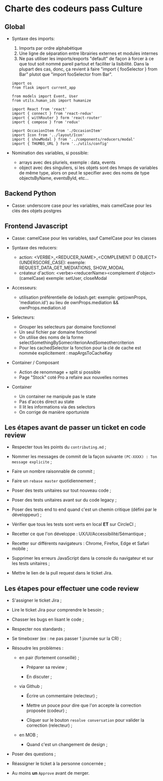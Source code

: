 # Charte des codeurs pass Culture

## Global

  - Syntaxe des imports:

      1. Imports par ordre alphabétique
      2. Une ligne de séparation entre librairies externes et modules internes
      3. Ne pas utiliser les imports/exports "default" de façon à forcer à ce que tout soit nommé pareil partout et faciliter la lisibilité. Dans la plupart des cas, donc, ça revient à faire "import { fooSelector } from Bar" plutot que "import fooSelector from Bar".

      ```
      import os
      from flask import current_app

      from models import Event, User
      from utils.human_ids import humanize
      ```

      ```
      import React from 'react'
      import { connect } from 'react-redux'
      import { withRouter } form 'react-router'
      import { compose } from 'redux'

      import OccasionItem from './OccasionItem'
      import Icon from '../layout/Icon'
      import { showModal } from '../components/reducers/modal'
      import { THUMBS_URL } form '../utils/config'
      ```

  - Nomination des variables, si possible:
    * arrays avec des pluriels, exemple : data, events
    * object avec des singuliers, si les objets sont des
      hmaps de variables de même type, alors on peut le specifier
      avec des noms de type objectsByName, eventsById, etc...

## Backend Python

  - Casse: underscore case pour les variables, mais camelCase pour les clés des objets postgres

## Frontend Javascript

  - Casse: camelCase pour les variables, sauf CamelCase pour les classes

  - Syntaxe des reducers:
    * action: \<VERBE\>\_\<REDUCER_NAME\>\_\<COMPLEMENT D OBJECT\> (UNDERSCORE_CASE):
      exemple: REQUEST_DATA_GET_MEDIATIONS, SHOW_MODAL
    * créateur d'action: \<verbe>\<reducerName\>\<complement d'object\> (camelCase)
      exemple: setUser, closeModal

  - Accesseurs:
    * utilisation préférentielle de lodash.get:
      exemple: get(ownProps, 'mediation.id') au lieu de ownProps.mediation && ownProps.mediation.id

  - Selecteurs:
    * Grouper les selecteurs par domaine fonctionnel
    * Un seul fichier par domaine fonctionel
    * On utilise des noms de la forme selectSomethingBySomecriterionAndSomeothercriterion
    * Pour les cachedSelector la fonction pour la clé de cache est nommée explicitement : mapArgsToCacheKey

  - Container / Composant
    * Action de renommage + split si possible
    * Page "Stock" coté Pro a refaire aux nouvelles normes

  - Container
    * Un container ne manipule pas le state
    * Pas d'accès direct au state
    * Il lit les informations via des selectors
    * On corrige de manière oportuniste

## Les étapes avant de passer un ticket en code review

- Respecter tous les points du `contributing.md` ;

- Nommer les messages de commit de la façon suivante `(PC-XXXX) : Ton message explicite` ;

- Faire un nombre raisonnable de commit ;

- Faire un `rebase master` quotidiennement ;

- Poser des tests unitaires sur tout nouveau code ;

- Poser des tests unitaires avant sur du code legacy ;

- Poser des tests end to end quand c'est un chemin critique (défini par le développeur) ;

- Vérifier que tous les tests sont verts en local **ET** sur CircleCI ;

- Recetter ce que l'on développe : UX/UI/Accessibilité/Sémantique ;

- Recetter sur différents navigateurs : Chrome, Firefox, Edge et Safari mobile ;

- Supprimer les erreurs JavaScript dans la console du navigateur et sur les tests unitaires ;

- Mettre le lien de la pull request dans le ticket Jira.

## Les étapes pour effectuer une code review

- S'assigner le ticket Jira ;

- Lire le ticket Jira pour comprendre le besoin ;

- Chasser les bugs en lisant le code ;

- Respecter nos standards ;

- Se timeboxer (ex : ne pas passer 1 journée sur la CR) ;

- Résoudre les problèmes :

  - en pair (fortement conseillé) ;

    - Préparer sa review ;

    - En discuter ;

  - via Github ;

    - Écrire un commentaire (relecteur) ;

    - Mettre un pouce pour dire que l'on accepte la correction proposée (codeur) ;

    - Cliquer sur le bouton `resolve conversation` pour valider la correction (relecteur) ;

  - en MOB ;

    - Quand c'est un changement de design ;

- Poser des questions ;

- Réassigner le ticket à la personne concernée ;

- Au moins **un** `Approve` avant de merger.
